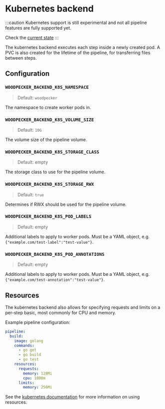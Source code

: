 # Kubernetes backend

:::caution
Kubernetes support is still experimental and not all pipeline features are fully supported yet.

Check the [current state](https://github.com/woodpecker-ci/woodpecker/issues/9#issuecomment-483979755)
:::

The kubernetes backend executes each step inside a newly created pod. A PVC is also created for the lifetime of the pipeline, for transferring files between steps.

## Configuration

### `WOODPECKER_BACKEND_K8S_NAMESPACE`
> Default: `woodpecker`

The namespace to create worker pods in.

### `WOODPECKER_BACKEND_K8S_VOLUME_SIZE`
> Default: `10G`

The volume size of the pipeline volume.

### `WOODPECKER_BACKEND_K8S_STORAGE_CLASS`
> Default: empty

The storage class to use for the pipeline volume.

### `WOODPECKER_BACKEND_K8S_STORAGE_RWX`
> Default: `true`

Determines if RWX should be used for the pipeline volume.

### `WOODPECKER_BACKEND_K8S_POD_LABELS`
> Default: empty

Additional labels to apply to worker pods. Must be a YAML object, e.g. `{"example.com/test-label":"test-value"}`.

### `WOODPECKER_BACKEND_K8S_POD_ANNOTATIONS`
> Default: empty

Additional labels to apply to worker pods. Must be a YAML object, e.g. `{"example.com/test-annotation":"test-value"}`.

## Resources

The kubernetes backend also allows for specifying requests and limits on a per-step basic, most commonly for CPU and memory.

Example pipeline configuration:
```yaml
pipeline:
  build:
    image: golang
    commands:
      - go get
      - go build
      - go test
    resources:
      requests:
        memory: 128Mi
        cpu: 1000m
      limits:
        memory: 256Mi
```

See the [kubernetes documentation](https://kubernetes.io/docs/concepts/configuration/manage-resources-containers/) for more information on using resources.
